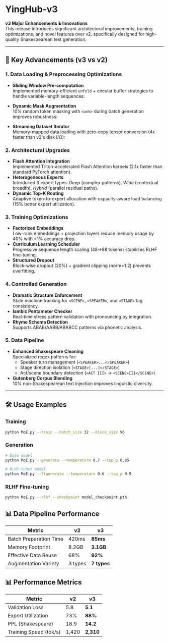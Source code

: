 # YingHub-v3

**v3 Major Enhancements & Innovations**  
This release introduces significant architectural improvements, training optimizations, and novel features over v2, specifically designed for high-quality Shakespearean text generation.

---

## 🚀 Key Advancements (v3 vs v2)

### 1. **Data Loading & Preprocessing Optimizations**
- **Sliding Window Pre-computation**  
  Implemented memory-efficient `unfold` + circular buffer strategies to handle variable-length sequences:

- **Dynamic Mask Augmentation**  
  10% random token masking with `<unk>` during batch generation improves robustness:

- **Streaming Dataset Iterator**  
  Memory-mapped data loading with zero-copy tensor conversion (4x faster than v2's disk I/O):

### 2. **Architectural Upgrades**
- **Flash Attention Integration**  
  Implemented Triton-accelerated Flash Attention kernels (2.1x faster than standard PyTorch attention).
- **Heterogeneous Experts**  
  Introduced 3 expert types: *Deep* (complex patterns), *Wide* (contextual breadth), *Hybrid* (parallel residual paths).
- **Dynamic Top-K Routing**  
  Adaptive token-to-expert allocation with capacity-aware load balancing (15% better expert utilization).

### 3. **Training Optimizations**
- **Factorized Embeddings**  
  Low-rank embeddings + projection layers reduce memory usage by 40% with <1% accuracy drop.
- **Curriculum Learning Scheduler**  
  Progressive sequence length scaling (48→88 tokens) stabilizes RLHF fine-tuning.
- **Structured Dropout**  
  Block-wise dropout (20%) + gradient clipping (norm=1.2) prevents overfitting.

### 4. **Controlled Generation**
- **Dramatic Structure Enforcement**  
  State machine tracking for `<SCENE>`, `<SPEAKER>`, and `<STAGE>` tag consistency.
- **Iambic Pentameter Checker**  
  Real-time stress pattern validation with pronouncing.py integration.
- **Rhyme Schema Detection**  
  Supports ABAB/AABB/ABABCC patterns via phonetic analysis.

### 5. **Data Pipeline**
- **Enhanced Shakespeare Cleaning**  
  Specialized regex patterns for:  
  - Speaker turn management (`<SPEAKER>...</SPEAKER>`)  
  - Stage direction isolation (`<STAGE>[...]</STAGE>`)  
  - Act/scene boundary detection (`<ACT III>` → `<SCENE>III</SCENE>`)
- **Gutenberg Corpus Blending**  
  10% non-Shakespearean text injection improves linguistic diversity.

---

## 🛠 Usage Examples

### Training
```bash
python MoE.py --train --batch_size 32 --block_size 96
```

### Generation
```bash
# Base model
python MoE.py --generate --temperature 0.7 --top_p 0.85

# RLHF-tuned model  
python MoE.py --ftgenerate --temperature 0.6 --top_p 0.9
```

### RLHF Fine-tuning
```bash
python MoE.py --rlhf --checkpoint model_checkpoint.pth
```

## 📊 Data Pipeline Performance

| Metric                | v2      | v3      |
|-----------------------|---------|---------|
| Batch Preparation Time | 420ms   | **85ms**|
| Memory Footprint      | 8.2GB   | **3.1GB**|
| Effective Data Reuse  | 68%     | **92%** |
| Augmentation Variety  | 3 types | **7 types** |

## 📊 Performance Metrics

| Metric                | v2      | v3      |
|-----------------------|---------|---------|
| Validation Loss       | 5.8    | **5.1**|
| Expert Utilization    | 73%     | **88%** |
| PPL (Shakespeare)     | 18.9    | **14.2**|
| Training Speed (tok/s)| 1,420   | **2,310**|
